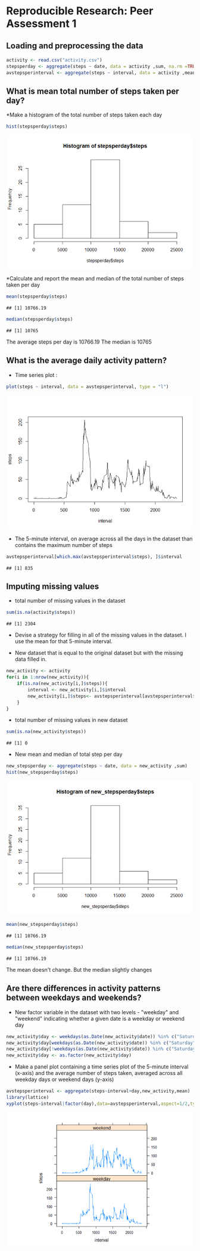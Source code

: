 # Reproducible Research: Peer Assessment 1


## Loading and preprocessing the data


```r
activity <- read.csv("activity.csv")
stepsperday <- aggregate(steps ~ date, data = activity ,sum, na.rm =TRUE)
avstepsperinterval <- aggregate(steps ~ interval, data = activity ,mean, na.rm =TRUE)
```


## What is mean total number of steps taken per day?

*Make a histogram of the total number of steps taken each day

```r
hist(stepsperday$steps)
```

![](PA1_template_files/figure-html/unnamed-chunk-2-1.png)

*Calculate and report the mean and median of the total number of steps taken per day


```r
mean(stepsperday$steps)
```

```
## [1] 10766.19
```

```r
median(stepsperday$steps)
```

```
## [1] 10765
```

The average steps per day is  10766.19
The median is 10765

## What is the average daily activity pattern?

* Time series plot : 

```r
plot(steps ~ interval, data = avstepsperinterval, type = "l")
```

![](PA1_template_files/figure-html/unnamed-chunk-4-1.png)

* The 5-minute interval, on average across all the days in the dataset than contains the maximum number of steps


```r
avstepsperinterval[which.max(avstepsperinterval$steps), ]$interval
```

```
## [1] 835
```

## Imputing missing values

* total number of missing values in the dataset


```r
sum(is.na(activity$steps))
```

```
## [1] 2304
```

* Devise a strategy for filling in all of the missing values in the dataset. I use the mean for that 5-minute interval.

* New dataset that is equal to the original dataset but with the missing data filled in.


```r
new_activity <- activity
for(i in 1:nrow(new_activity)){
    if(is.na(new_activity[i,]$steps)){
        interval <- new_activity[i,]$interval
        new_activity[i,]$steps<- avstepsperinterval[avstepsperinterval$interval==interval,]$steps 
    }
}
```

* total number of missing values in new dataset

```r
sum(is.na(new_activity$steps))
```

```
## [1] 0
```

* New mean and median of total step per day


```r
new_stepsperday <- aggregate(steps ~ date, data = new_activity ,sum)
hist(new_stepsperday$steps)
```

![](PA1_template_files/figure-html/unnamed-chunk-9-1.png)

```r
mean(new_stepsperday$steps)
```

```
## [1] 10766.19
```

```r
median(new_stepsperday$steps)
```

```
## [1] 10766.19
```

The mean doesn't change. But the median slightly changes

## Are there differences in activity patterns between weekdays and weekends?


* New factor variable in the dataset with two levels - "weekday" and "weekend" indicating whether a given date is a weekday or weekend day


```r
new_activity$day <- weekdays(as.Date(new_activity$date)) %in% c("Saturday", "Sunday")
new_activity$day[weekdays(as.Date(new_activity$date)) %in% c("Saturday", "Sunday")] <-"weekend"
new_activity$day[!weekdays(as.Date(new_activity$date)) %in% c("Saturday", "Sunday")] <-"weekday"
new_activity$day <- as.factor(new_activity$day)
```

* Make a panel plot containing a time series plot of the 5-minute interval (x-axis) and the average number of steps taken, averaged across all weekday days or weekend days (y-axis)

```r
avstepsperinterval <- aggregate(steps~interval+day,new_activity,mean)
library(lattice)
xyplot(steps~interval|factor(day),data=avstepsperinterval,aspect=1/2,type="l")
```

![](PA1_template_files/figure-html/unnamed-chunk-11-1.png)
